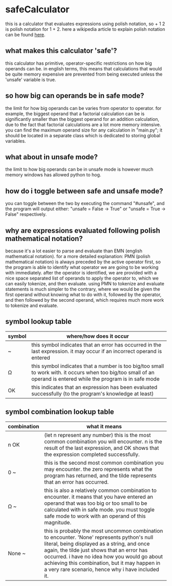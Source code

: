 <!-- markdownlint-disable MD033 -->
# safeCalculator

this is a calculator that evaluates expressions using polish notation, so + 1 2 is polish notation for 1 + 2. here a wikipedia article to explain polish notation can be found <a href="https://en.wikipedia.org/wiki/Polish_notation">here</a>.

## what makes this calculator 'safe'?

this calculator has primitive, operator-specific restrictions on how big operands can be. in english terms, this means that calculations that would be quite memory expensive are prevented from being executed unless the 'unsafe' variable is true.

## so how big can operands be in safe mode?

the limit for how big operands can be varies from operator to operator. for example, the biggest operand that a factorial calculation can be is significantly smaller than the biggest operand for an addition calculation, due to the fact that factorial calculations are a lot more memory intensive. you can find the maximum operand size for any calculation in "main.py"; it should be located in a separate class which is dedicated to storing global variables.

## what about in unsafe mode?

the limit to how big operands can be in unsafe mode is however much memory windows has allowed python to hog.

## how do i toggle between safe and unsafe mode?

you can toggle between the two by executing the command "#unsafe", and the program will output either: "unsafe = False -> True" or "unsafe = True -> False" respectively.

## why are expressions evaluated following polish mathematical notation?

because it's a lot easier to parse and evaluate than EMN (english mathematical notation). for a more detailed explanation: PMN (polish mathematical notation) is always preceded by the active operator first, so the program is able to identify what operator we are going to be working with immediately. after the operator is identified, we are provided with a nice space separated list of operands to apply the operator to, which we can easily tokenize, and then evaluate. using PMN to tokenize and evaluate statements is much simpler to the contrary, where we would be given the first operand without knowing what to do with it, followed by the operator, and then followed by the second operand, which requires much more work to tokenize and evaluate.

## symbol lookup table

| symbol | where/how does it occur |
|--------|-------------------------|
| ~ | this symbol indicates that an error has occurred in the last expression. it may occur if an incorrect operand is entered |
| Ω | this symbol indicates that a number is too big/too small to work with. it occurs when too big/too small of an operand is entered while the program is in safe mode |
| OK | this indicates that an expression has been evaluated successfully (to the program's knowledge at least) |

## symbol combination lookup table

| combination | what it means |
|-------------|-----|
| n OK | (let n represent any number) this is the most common combination you will encounter. n is the result of the last expression, and OK shows that the expression completed successfully.
| 0 ~ | this is the second most common combination you may encounter. the zero represents what the program has returned, and the tilde represents that an error has occurred. |
| Ω ~ | this is also a relatively common combination to encounter. it means that you have entered an operand that was too big or too small to be calculated with in safe mode. you must toggle safe mode to work with an operand of this magnitude.
| None ~ | this is probably the most uncommon combination to encounter. 'None' represents python's null literal, being displayed as a string, and once again, the tilde just shows that an error has occurred. i have no idea how you would go about achieving this combination, but it may happen in a very rare scenario, hence why i have included it.|

